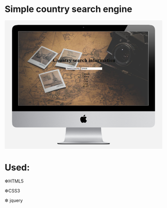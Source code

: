 # Simple country search engine
![alt text](https://github.com/CharlotteMoriarty/country-search-engine/blob/master/image/kraje%20zrzut.PNG)

# Used:

✼HTML5

✼CSS3

✼ jquery
